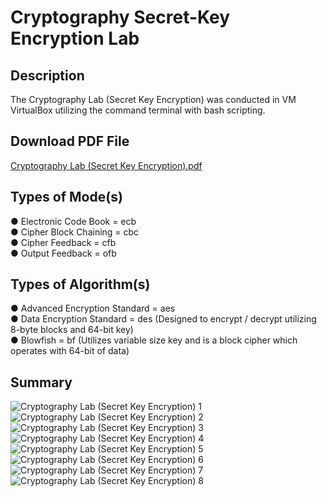 <h1>Cryptography Secret-Key Encryption Lab</h1>

<h2>Description</h2>
The Cryptography Lab (Secret Key Encryption) was conducted in VM VirtualBox utilizing the command terminal with bash scripting. 

<h2>Download PDF File</h2>

[Cryptography Lab (Secret Key Encryption).pdf](https://github.com/user-attachments/files/16432024/Cryptography.Lab.Secret.Key.Encryption.pdf)

<h2>Types of Mode(s)</h2>
● Electronic Code Book = ecb
<br /> ● Cipher Block Chaining = cbc
<br /> ● Cipher Feedback = cfb
<br /> ● Output Feedback = ofb
<br />

<h2>Types of Algorithm(s)</h2>
● Advanced Encryption Standard = aes
<br /> ● Data Encryption Standard = des (Designed to encrypt / decrypt utilizing 8-byte blocks and 64-bit key)
<br /> ● Blowfish = bf (Utilizes variable size key and is a block cipher which operates with 64-bit of data)
<br />

<h2>Summary</h2>
<p align="center">

![Cryptography Lab (Secret Key Encryption) 1 ](https://github.com/user-attachments/assets/51029915-22ff-4d67-9140-490499fa8a6a)
![Cryptography Lab (Secret Key Encryption) 2](https://github.com/user-attachments/assets/044ee9e6-35a5-4d6e-a223-00fe93d0a8ea)
![Cryptography Lab (Secret Key Encryption) 3](https://github.com/user-attachments/assets/df1a53ac-6648-4d2b-bc3d-2c30a346a892)
![Cryptography Lab (Secret Key Encryption) 4](https://github.com/user-attachments/assets/0b7e4b0c-6d75-48f1-8b3c-a1f35d1730ae)
![Cryptography Lab (Secret Key Encryption) 5](https://github.com/user-attachments/assets/dca98c6c-206e-4d13-a79d-c0579bf6b31c)
![Cryptography Lab (Secret Key Encryption) 6](https://github.com/user-attachments/assets/c437f4f6-b86d-48ef-9bde-4deef23aa8bb)
![Cryptography Lab (Secret Key Encryption) 7](https://github.com/user-attachments/assets/aba683d6-ce6e-433c-9d56-c02b83cef9bb)
![Cryptography Lab (Secret Key Encryption) 8](https://github.com/user-attachments/assets/f6257895-8307-4412-abc6-0b05f894a9c9)
